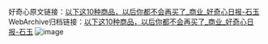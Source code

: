 好奇心原文链接：[以下这10种商品，以后你都不会再买了_商业_好奇心日报-石玉](https://www.qdaily.com/articles/8252.html)
WebArchive归档链接：[以下这10种商品，以后你都不会再买了_商业_好奇心日报-石玉](http://web.archive.org/web/20190623152358/https://www.qdaily.com/articles/8252.html)
![image](http://ww3.sinaimg.cn/large/007d5XDply1g3vbcddexoj30u0721qv5)